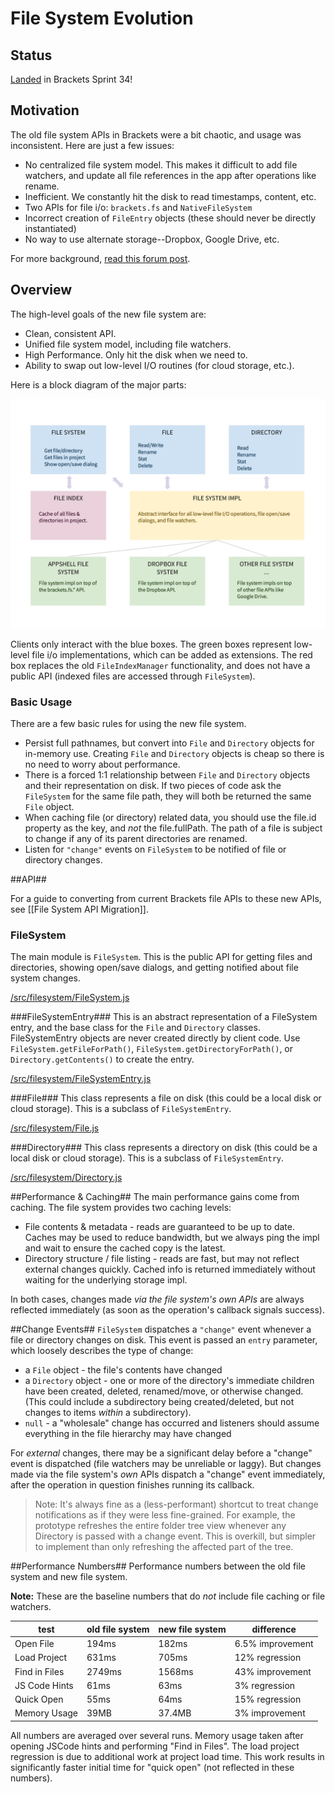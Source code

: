 # File System Evolution #

## Status ##
[Landed](https://github.com/adobe/brackets/pull/5797) in Brackets Sprint 34!

## Motivation ##

The old file system APIs in Brackets were a bit chaotic, and usage was inconsistent. Here are just a few issues:

* No centralized file system model. This makes it difficult to add file watchers, and update all file references in the app after operations like rename.
* Inefficient. We constantly hit the disk to read timestamps, content, etc.
* Two APIs for file i/o: `brackets.fs` and `NativeFileSystem`
* Incorrect creation of `FileEntry` objects (these should never be directly instantiated)
* No way to use alternate storage--Dropbox, Google Drive, etc.

For more background, [read this forum post](https://groups.google.com/d/msg/brackets-dev/95PyDKfMO0M/Lw9tBoBDUWwJ).

## Overview ##

The high-level goals of the new file system are:

* Clean, consistent API.
* Unified file system model, including file watchers.
* High Performance. Only hit the disk when we need to.
* Ability to swap out low-level I/O routines (for cloud storage, etc.).

Here is a block diagram of the major parts:

![File System Block Diagram](screenshots/filesystem/filesystem-block-diagram.png)

Clients only interact with the blue boxes. The green boxes represent low-level file i/o implementations, which can be added as extensions. The red box replaces the old `FileIndexManager` functionality, and does not have a public API (indexed files are accessed through `FileSystem`).


### Basic Usage ###
There are a few basic rules for using the new file system.

* Persist full pathnames, but convert into `File` and `Directory` objects for in-memory use. Creating `File` and `Directory` objects is cheap so there is no need to worry about performance.
* There is a forced 1:1 relationship between `File` and `Directory` objects and their representation on disk. If two pieces of code ask the `FileSystem` for the same file path, they will both be returned the same `File` object.
* When caching file (or directory) related data, you should use the file.id property as the key, and _not_ the file.fullPath. The path of a file is subject to change if any of its parent directories are renamed.
* Listen for `"change"` events on `FileSystem` to be notified of file or directory changes. 

##API##

For a guide to converting from current Brackets file APIs to these new APIs, see [[File System API Migration]].

### FileSystem ###
The main module is `FileSystem`. This is the public API for getting files and directories, showing open/save dialogs, and getting notified about file system changes.

[/src/filesystem/FileSystem.js](https://github.com/adobe/brackets/blob/master/src/filesystem/FileSystem.js)

###FileSystemEntry###
This is an abstract representation of a FileSystem entry, and the base class for the `File` and `Directory` classes. FileSystemEntry objects are never created directly by client code. Use `FileSystem.getFileForPath()`, `FileSystem.getDirectoryForPath()`, or `Directory.getContents()` to create the entry.

[/src/filesystem/FileSystemEntry.js](https://github.com/adobe/brackets/blob/master/src/filesystem/FileSystemEntry.js)


###File###
This class represents a file on disk (this could be a local disk or cloud storage). This is a subclass of `FileSystemEntry`.

[/src/filesystem/File.js](https://github.com/adobe/brackets/blob/master/src/filesystem/File.js)


###Directory###
This class represents a directory on disk (this could be a local disk or cloud storage). This is a subclass of `FileSystemEntry`.

[/src/filesystem/Directory.js](https://github.com/adobe/brackets/blob/master/src/filesystem/Directory.js)

##Performance & Caching##
The main performance gains come from caching. The file system provides two caching levels:

* File contents & metadata - reads are guaranteed to be up to date. Caches may be used to reduce bandwidth, but we always ping the impl and wait to ensure the cached copy is the latest.
* Directory structure / file listing - reads are fast, but may not reflect external changes quickly. Cached info is returned immediately without waiting for the underlying storage impl.

In both cases, changes made _via the file system's own APIs_ are always reflected immediately (as soon as the operation's callback signals success).

##Change Events##
`FileSystem` dispatches a `"change"` event whenever a file or directory changes on disk. This event is passed an `entry` parameter, which loosely describes the type of change:

* a `File` object - the file's contents have changed
* a `Directory` object - one or more of the directory's immediate children have been created, deleted, renamed/move, or otherwise changed. (This could include a subdirectory being created/deleted, but not changes to items _within_ a subdirectory).
* `null` - a "wholesale" change has occurred and listeners should assume everything in the file hierarchy may have changed

For _external_ changes, there may be a significant delay before a "change" event is dispatched (file watchers may be unreliable or laggy). But changes made via the file system's _own_ APIs dispatch a "change" event immediately, after the operation in question finishes running its callback.

> Note: It's always fine as a (less-performant) shortcut to treat change notifications as if they were less fine-grained. For example, the prototype refreshes the entire folder tree view whenever any Directory is passed with a change event. This is overkill, but simpler to implement than only refreshing the affected part of the tree.

##Performance Numbers##
Performance numbers between the old file system and new file system. 

**Note:** These are the baseline numbers that do _not_ include file caching or file watchers.

<table>
  <thead>
    <tr>
      <th>test</th>
      <th>old file system</th>
      <th>new file system</th>
      <th>difference</th>
    </tr>
  </thead>
  <tbody>
    <tr>
      <td>Open File</td>
      <td>194ms</td>
      <td>182ms</td>
      <td>6.5% improvement</td>
    </tr>
    <tr>
      <td>Load Project</td>
      <td>631ms</td>
      <td>705ms</td>
      <td>12% regression</td>
    </tr>
    <tr>
      <td>Find in Files</td>
      <td>2749ms</td>
      <td>1568ms</td>
      <td>43% improvement</td>
    </tr>
    <tr>
      <td>JS Code Hints</td>
      <td>61ms</td>
      <td>63ms</td>
      <td>3% regression</td>
    </tr>
    <tr>
      <td>Quick Open</td>
      <td>55ms</td>
      <td>64ms</td>
      <td>15% regression</td>
    </tr>
    <tr>
      <td>Memory Usage</td>
      <td>39MB</td>
      <td>37.4MB</td>
      <td>3% improvement</td>
    </tr>
  </tbody>
</table>
All numbers are averaged over several runs. Memory usage taken after opening JSCode hints and performing "Find in Files". The load project regression is due to additional work at project load time. This work results in significantly faster initial time for "quick open" (not reflected in these numbers).